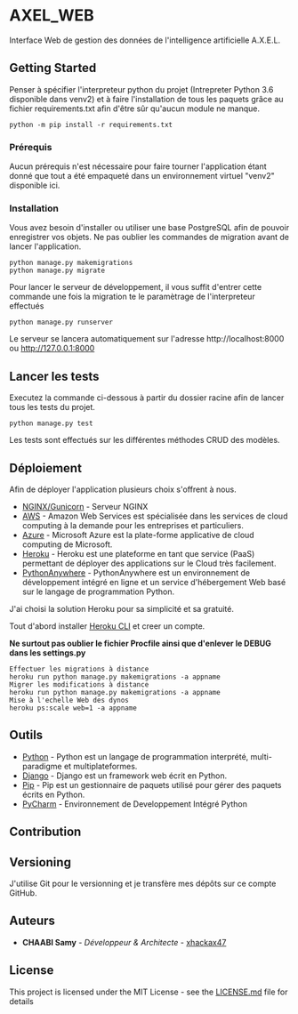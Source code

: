 # AXEL_WEB

Interface Web de gestion des données de l'intelligence artificielle A.X.E.L.

## Getting Started

Penser à spécifier l'interpreteur python du projet (Intrepreter Python 3.6 disponible dans venv2) et à faire l'installation de tous les paquets grâce au fichier requirements.txt afin d'être sûr qu'aucun module ne manque.

```
python -m pip install -r requirements.txt
```

### Prérequis

Aucun prérequis n'est nécessaire pour faire tourner l'application étant donné que tout a été empaqueté dans un environnement virtuel "venv2" disponible ici.

### Installation

Vous avez besoin d'installer ou utiliser une base PostgreSQL afin de pouvoir enregistrer vos objets.
Ne pas oublier les commandes de migration avant de lancer l'application.

```
python manage.py makemigrations
python manage.py migrate
```

Pour lancer le serveur de développement, il vous suffit d'entrer cette commande une fois la migration te le paramètrage de l'interpreteur effectués

```
python manage.py runserver
```

Le serveur se lancera automatiquement sur l'adresse http://localhost:8000 ou http://127.0.0.1:8000

## Lancer les tests

Executez la commande ci-dessous à partir du dossier racine afin de lancer tous les tests du projet.

```
python manage.py test
```

Les tests sont effectués sur les différentes méthodes CRUD des modèles.

## Déploiement

Afin de déployer l'application plusieurs choix s'offrent à nous.

* [NGINX/Gunicorn](https://docs.gunicorn.org/en/latest/deploy.html) - Serveur NGINX
* [AWS](https://aws.amazon.com/fr/) - Amazon Web Services est spécialisée dans les services de cloud computing à la demande pour les entreprises et particuliers.
* [Azure](https://azure.microsoft.com/fr-fr/) - Microsoft Azure est la plate-forme applicative de cloud computing de Microsoft.
* [Heroku](https://www.heroku.com/) - Heroku est une plateforme en tant que service (PaaS) permettant de déployer des applications sur le Cloud très facilement.
* [PythonAnywhere](https://www.pythonanywhere.com/) - PythonAnywhere est un environnement de développement intégré en ligne et un service d'hébergement Web basé sur le langage de programmation Python.

J'ai choisi la solution Heroku pour sa simplicité et sa gratuité.

Tout d'abord installer [Heroku CLI](https://devcenter.heroku.com/articles/heroku-cli#download-and-install) et creer un compte.

**Ne surtout pas oublier le fichier Procfile ainsi que d'enlever le DEBUG dans les settings.py**
```
Effectuer les migrations à distance
heroku run python manage.py makemigrations -a appname
Migrer les modifications à distance
heroku run python manage.py makemigrations -a appname
Mise à l'echelle Web des dynos
heroku ps:scale web=1 -a appname
```

## Outils

* [Python](https://www.python.org/) - Python est un langage de programmation interprété, multi-paradigme et multiplateformes.
* [Django](https://www.djangoproject.com/) - Django est un framework web écrit en Python.
* [Pip](https://pypi.org/project/pip/) - Pip est un gestionnaire de paquets utilisé pour gérer des paquets écrits en Python.
* [PyCharm](https://www.jetbrains.com/fr-fr/pycharm/) - Environnement de Developpement Intégré Python

## Contribution

## Versioning

J'utilise Git pour le versionning et je transfère mes dépôts sur ce compte GitHub.

## Auteurs

* **CHAABI Samy** - *Développeur & Architecte* - [xhackax47](https://github.com/xhackax47)

## License

This project is licensed under the MIT License - see the [LICENSE.md](LICENSE.md) file for details
